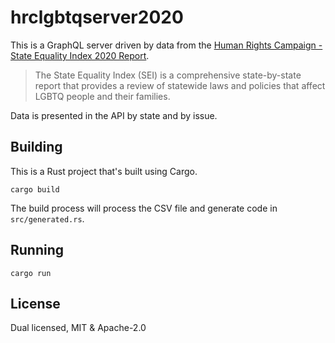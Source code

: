 # hrclgbtqserver2020

This is a GraphQL server driven by data from the [Human Rights Campaign - State Equality Index 2020 Report](https://www.hrc.org/resources/state-equality-index).

> The State Equality Index (SEI) is a comprehensive state-by-state report that provides a review of statewide laws and policies that affect LGBTQ people and their families.

Data is presented in the API by state and by issue.

## Building

This is a Rust project that's built using Cargo.

```
cargo build
```

The build process will process the CSV file and generate code in `src/generated.rs`.

## Running

```
cargo run
```

## License

Dual licensed, MIT & Apache-2.0